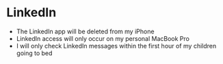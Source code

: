# LinkedIn

- The LinkedIn app will be deleted from my iPhone
- LinkedIn access will only occur on my personal MacBook Pro
- I will only check LinkedIn messages within the first hour of my children going to bed
